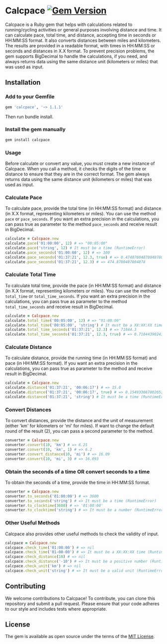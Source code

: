 # Calcpace [![Gem Version](https://badge.fury.io/rb/calcpace.svg)](https://badge.fury.io/rb/calcpace)

Calcpace is a Ruby gem that helps with calculations related to running/cycling activities or general purposes involving distance and time. It can calculate pace, total time, and distance, accepting time in seconds or HH:MM:SS format. It also converts distances between miles and kilometers. The results are provided in a readable format, with times in HH:MM:SS or seconds and distances in X.X format. To prevent precision problems, the gem supports BigDecimal to handle the calculations, if you need, and always returns data using the same distance unit (kilometers or miles) that was used as input.

## Installation

### Add to your Gemfile

```ruby
gem 'calcpace', '~> 1.1.1'
```

Then run bundle install.

### Install the gem manually

```bash
gem install calcpace
```

### Usage

 Before calculate or convert any value, you must create a new instance of Calcpace. When you call a method, it checks the digits of the time or distance to ensure that they are in the correct format. The gem always returns data using the same distance unit (kilometers or miles) that was used as input.

### Calculate Pace

To calculate pace, provide the total time (in HH:MM:SS format) and distance (in X.X format, representing kilometers or miles). You can use the method `pace` or `pace_seconds`. If you want an extra precision in the calculations, you can pass true as parameter to the method `pace_seconds` and receive result in BigDecimal.

```ruby
calculate = Calcpace.new
calculate.pace('01:00:00', 12) # => "00:05:00"
calculate.pace('string', 12) # It must be a time (RuntimeError)
calculate.pace_seconds('01:00:00', 12) # => 300
calculate.pace_seconds('01:37:21', 12.3, true) # => 0.474878048780487804878048780487804878049e3
calculate.pace_seconds('01:37:21', 12.3) # => 474.8780487804878
```

### Calculate Total Time

To calculate total time, provide the pace (in HH:MM:SS format) and distance (in X.X format, representing kilometers or miles). You can use the method `total_time` or `total_time_seconds`. If you want an extra precision in the calculations, you can pass true as parameter to the method `total_time_seconds` and receive result in BigDecimal.

```ruby
calculate = Calcpace.new
calculate.total_time('00:05:00', 12) # => "01:00:00"
calculate.total_time('00:05:00', 'string') # It must be a XX:XX:XX time (RuntimeError)
calculate.total_time_seconds('01:37:21', 12.3) # => 71844.3
calculate.total_time_seconds('01:37:21', 12.3, true) # => 0.718443902439024390243902439024390243902e5
```

### Calculate Distance

To calculate distance, provide the running time (in HH:MM:SS format) and pace (in HH:MM:SS format). If you want an extra precision in the calculations, you can pass true as parameter to the method and receive result in BigDecimal.

```ruby
calculate = Calcpace.new
calculate.distance('01:37:21', '00:06:17') # => 15.0
calculate.distance('01:37:21', '00:06:17', true) # => 0.15493368700265251989389920424403183024e2
calculate.distance('01:37:21', 'string') # It must be a time (RuntimeError)
```

### Convert Distances

To convert distances, provide the distance and the unit of measurement (either 'km' for kilometers or 'mi' for miles). If want to change the default round of the result (2), you can pass a second parameter to the method.

```ruby
converter = Calcpace.new
converter.convert(10, 'km') # => 6.21
converter.convert(10, 'km', 1) # => 6.2
converter.convert_distance(10, 'mi') # => 16.09
converter.convert(10, 'mi', 3) # => 16.093
```

### Obtain the seconds of a time OR convert seconds to a time

To obtain the seconds of a time, provide the time in HH:MM:SS format.

```ruby
converter = Calcpace.new
converter.to_seconds('01:00:00') # => 3600
converter.to_seconds('string') # => It must be a time (RuntimeError)
converter.to_clocktime(3600) # => '01:00:00'
converter.to_clocktime('string') # => It must be a number (RuntimeError)
```

### Other Useful Methods

Calcpace also provides other useful methods to check the validity of input.

```ruby
calcpace = Calcpace.new
calcpace.check_time('01:00:00') # => nil
calcpace.check_time('01-00-00') # => It must be a XX:XX:XX time (RuntimeError)
calcpace.check_distance(10) # => nil
calcpace.check_distance('-10') # => It must be a positive number (RuntimeError)
calcpace.check_unit('km') # => nil
calcpace.check_unit('string') # => It must be a valid unit (RuntimeError)
```

## Contributing

We welcome contributions to Calcpace! To contribute, you can clone this repository and submit a pull request. Please ensure that your code adheres to our style and includes tests where appropriate.

## License

The gem is available as open source under the terms of the [MIT License](https://opensource.org/licenses/MIT).
